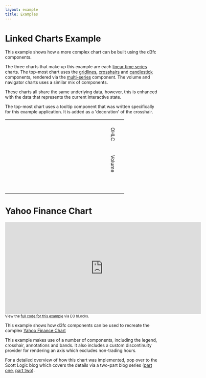 ```yaml
---
layout: example
title: Examples
---
```

<style>
iframe {
  border: 0;
}

.volume-row>td {
  padding-bottom: 20px;
}
svg, #low-barrel {
  width: 100%;
}
#low-barrel span {
  display:block;
  transform: rotate(90deg);
}


rect.background {
    fill: none;
    stroke: #C0C0C0;
}
.gridlines line {
    stroke: #C0C0C0;
    stroke-width: 0.5px;
}
.candlestick.up rect {
    fill: #fff;
}
.candlestick.down rect {
    fill: #7CB5EC;
}
rect.extent {
    fill: rgba(128, 179, 236, 0.3);
    stroke: #C0C0C0;
    stroke-width: 1px;
}
.line {
    stroke: rgba(128, 179, 236, 1);
    stroke-width: 1px;
}
.area {
    fill: rgba(128, 179, 236, 0.05);
}
.crosshairs .vertical {
    stroke: #C0C0C0;
    stroke-width: 1px;
}
.crosshairs .horizontal {
    display: none;
}
.info {
    font: 10px sans-serif;
}
.info rect {
    fill: rgba(249, 249, 249, 0.85);
    stroke: rgba(124, 181, 236, 1);
    stroke-width: 1px;
}
</style>

<div class="row">
  <div class="col-md-12">
    <h1>Linked Charts Example</h1>
  </div>
</div>

<div class="row example-left">
  <div class="col-md-4 description">
    <p>This example shows how a more complex chart can be built using the d3fc components.</p>
    <p>The three charts that make up this example are each <a href="../components/chart/linearTimeSeries.html">linear time series</a> charts. The top-most chart uses the <a href="../components/annotation/gridlines.html">gridlines</a>, <a href="../components/tool/crosshairs.html">crosshairs</a> and <a href="../components/series/candlestick.html">candlestick</a> components, rendered via the <a href="../components/series/multi.html">multi-series</a> component. The volume and navigator charts uses a similar mix of components.</p>
    <p>These charts all share the same underlying data, however, this is enhanced with the data that represents the current interactive state.</p>
    <p>The top-most chart uses a tooltip component that was written specifically for this example application. It is added as a 'decoration' of the crosshair.</p>
  </div>
  <div class="col-md-8 chart">
    <table id="low-barrel">
      <tr class="main-row">
        <td>
          <svg class="main" viewBox="0 0 640 220"></svg>
        </td>
        <td>
          <span>OHLC</span>
        </td>
      </tr>
      <tr class="volume-row">
        <td>
          <svg class="volume" viewBox="0 0 640 140"></svg>
        </td>
        <td>
          <span>Volume</span>
        </td>
      </tr>
      <tr class="navigator-row">
        <td>
          <svg class="navigator" viewBox="0 0 640 80"></svg>
        </td>
        <td></td>
      </tr>
    </table>
  </div>
</div>

<div class="row">
  <div class="col-md-12">
    <h1>Yahoo Finance Chart</h1>
  </div>
</div>

<div class="row example-right">
  <div class="col-md-8 chart">
    <iframe src='http://bl.ocks.org/ColinEberhardt/raw/875bb098218a94cad7f5/' width='640px' height='300px'></iframe>
    <br/><small>View the <a href="http://bl.ocks.org/ColinEberhardt/875bb098218a94cad7f5">full code for this example</a> via D3 bl.ocks.</small>
  </div>
  <div class="col-md-4 description">
    <p>This example shows how d3fc components can be used to recreate the complex <a href="s%3Dyhoo%2BInteractive%23%7B%22showEma%22%3Atrue%2C%22emaColors%22%3A%22%23cc0000%22%2C%22emaPeriods%22%3A%2250%22%2C%22emaWidths%22%3A%221%22%2C%22emaGhosting%22%3A%220%22%2C%22range%22%3A%225d%22%2C%22allowChartStacking%22%3Atrue%7D">Yahoo Finance Chart</a></p>
    <p>This example makes use of a number of components, including the legend, crosshair, annotations and bands. It also includes a custom discontinuity provider for rendering an axis which excludes non-trading hours.</p>
    <p>For a detailed overview of how this chart was implemented, pop over to the Scott Logic blog which covers the details via a two-part blog series (<a href="http://blog.scottlogic.com/2015/07/08/yahoo-finance-chart.html">part one</a>, <a href="http://blog.scottlogic.com/2015/07/22/yahoo-finance-chart-part-two.html">part two</a>).</p>
  </div>
</div>


<script type="text/javascript">
(function(d3, fc) {
    'use strict';

    // Assigning to fc is nasty but there's not a lot of choice I don't think...
    fc.tooltip = function() {

        var formatters = {
            date: d3.time.format('%A, %b %e, %Y'),
            price: d3.format('.2f'),
            volume: d3.format('0,5p')
        };

        function format(type, value) {
            return formatters[type](value);
        }

        var items = [
            function(d) { return format('date', d.date); },
            function(d) { return 'Open: ' + format('price', d.open); },
            function(d) { return 'High: ' + format('price', d.high); },
            function(d) { return 'Low: ' + format('price', d.low); },
            function(d) { return 'Close: ' + format('price', d.close); },
            function(d) { return 'Volume: ' + format('volume', d.volume); }
        ];

        var tooltip = function(selection) {

            var container = selection.enter()
                .append('g')
                .attr({
                    'class': 'info',
                    'transform': 'translate(5, 5)'
                });

            container.append('rect')
                .attr({
                    width: 130,
                    height: 76
                });

            container.append('text');

            container = selection.select('g.info');

            var tspan = container.select('text')
                .selectAll('tspan')
                .data(items);

            tspan.enter()
                .append('tspan')
                .attr('x', 4)
                .attr('dy', 12);

            tspan.text(function(d) {
                return d(container.datum().datum);
            });
        };

        return tooltip;
    };

})(d3, fc);

(function(d3, fc) {
    'use strict';

    var dataGenerator = fc.data.random.financial()
        .startDate(new Date(2014, 1, 1));

    var container = d3.select('#low-barrel')
        .datum(dataGenerator(250));

    function mainChart(selection) {

        var data = selection.datum();

        var gridlines = fc.annotation.gridline()
            .yTicks(3);

        var candlestick = fc.series.candlestick();

        var tooltip = fc.tooltip();

        var crosshairs = fc.tool.crosshair()
            .decorate(tooltip)
            .snap(fc.util.seriesPointSnap(candlestick, data))
            .on('trackingstart.link', render)
            .on('trackingmove.link', render)
            .on('trackingend.link', render)
            .xLabel('')
            .yLabel('');

        var multi = fc.series.multi()
            .series([gridlines, candlestick, crosshairs])
            .mapping(function(series) {
                switch (series) {
                    case crosshairs:
                        return data.crosshairs;
                    default:
                        return data;
                }
            });

        var chart = fc.chart.linearTimeSeries()
            .xDomain(data.dateDomain)
            .xTicks(0)
            .yDomain(fc.util.extent(data, ['high', 'low']))
            .yNice()
            .yTicks(3)
            .plotArea(multi);

        selection.call(chart);

        var zoom = d3.behavior.zoom()
            .x(chart.xScale())
            .on('zoom', function() {
                data.dateDomain[0] = chart.xDomain()[0];
                data.dateDomain[1] = chart.xDomain()[1];
                render();
            });

        selection.call(zoom);
    }

    function volumeChart(selection) {

        var data = selection.datum();

        var chart = fc.chart.linearTimeSeries()
            .xDomain(data.dateDomain)
            .yDomain(fc.util.extent(data, 'volume'))
            .yNice()
            .yTicks(2);

        var gridlines = fc.annotation.gridline()
            .yTicks(2);

        var bar = fc.series.bar()
            .yValue(function(d) { return d.volume; })
            .y0Value(chart.yDomain()[0]);

        var crosshairs = fc.tool.crosshair()
            .snap(fc.util.seriesPointSnap(bar, data))
            .xLabel('')
            .yLabel('')
            .on('trackingstart.link', render)
            .on('trackingmove.link', render)
            .on('trackingend.link', render);

        var multi = fc.series.multi()
            .series([gridlines, bar, crosshairs])
            .mapping(function(series) {
                switch (series) {
                    case crosshairs:
                        return data.crosshairs;
                    default:
                        return data;
                }
            });

        chart.plotArea(multi);

        selection.call(chart);
    }

    function navigatorChart(selection) {

        var data = selection.datum();

        var chart = fc.chart.linearTimeSeries()
            .xDomain(fc.util.extent(data, 'date'))
            .yDomain(fc.util.extent(data, 'close'))
            .yNice()
            .xTicks(3)
            .yTicks(0);

        var gridlines = fc.annotation.gridline()
            .xTicks(3)
            .yTicks(0);

        var line = fc.series.line();

        var area = fc.series.area()
            .y0Value(chart.yDomain()[0]);

        var brush = d3.svg.brush()
            .on('brush', function() {
                var domain = [brush.extent()[0][0], brush.extent()[1][0]];
                // Scales with a domain delta of 0 === NaN
                if (domain[0] - domain[1] !== 0) {
                    data.dateDomain = domain;
                    render();
                }
            });

        var multi = fc.series.multi()
            .series([gridlines, line, area, brush])
            .mapping(function(series) {
                // Need to set the extent AFTER the scales
                // are set AND their ranges defined
                if (series === brush) {
                    brush.extent([
                        [data.dateDomain[0], chart.yDomain()[0]],
                        [data.dateDomain[1], chart.yDomain()[1]]
                    ]);
                }
                return data;
            });

        chart.plotArea(multi);

        selection.call(chart);
    }

    function render() {
        var data = container.datum();

        // Enhance data with interactive state
        if (data.crosshairs == null) {
            data.crosshairs = [];
        }
        if (data.dateDomain == null) {
            var maxDate = fc.util.extent(container.datum(), 'date')[1];
            var dateScale = d3.time.scale()
                .domain([maxDate - 50 * 24 * 60 * 60 * 1000, maxDate])
                .nice();
            data.dateDomain = dateScale.domain();
        }

        // Calculate visible data for main/volume charts
        var bisector = d3.bisector(function(d) { return d.date; });
        var visibleData = data.slice(
            // Pad and clamp the bisector values to ensure extents can be calculated
            Math.max(0, bisector.left(data, data.dateDomain[0]) - 1),
            Math.min(bisector.right(data, data.dateDomain[1]) + 1, data.length)
        );
        visibleData.dateDomain = data.dateDomain;
        visibleData.crosshairs = data.crosshairs;

        //update viewBox values on the svg elements now that they've been sized properly
        function generateViewBox($el) {
            return '0 0 ' + $el.width() + ' ' + $el.height();
        }

        container.select('svg.main')
            .datum(visibleData)
            .call(mainChart)
            .attr('viewBox', generateViewBox($('svg.main')));

        container.select('svg.volume')
            .datum(visibleData)
            .call(volumeChart)
            .attr('viewBox', generateViewBox($('svg.volume')));

        container.select('svg.navigator')
            .call(navigatorChart)
            .attr('viewBox', generateViewBox($('svg.navigator')));
    }

    render();

})(d3, fc);

</script>

